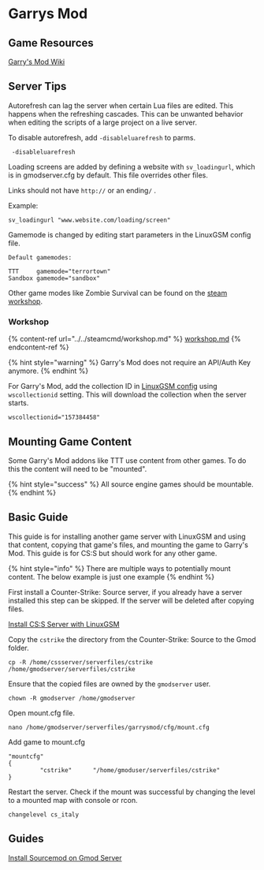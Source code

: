 # Garrys Mod

## Game Resources

[Garry's Mod Wiki](https://wiki.facepunch.com/gmod/)

## Server Tips

Autorefresh can lag the server when certain Lua files are edited. This happens when the refreshing cascades. This can be unwanted behavior when editing the scripts of a large project on a live server.

To disable autorefresh, add `-disableluarefresh` to parms.

```
 -disableluarefresh
```

Loading screens are added by defining a website with `sv_loadingurl`, which is in gmodserver.cfg by default.  This file overrides other files.&#x20;

Links should not have `http://` or an ending`/` .&#x20;

Example:

```
sv_loadingurl "www.website.com/loading/screen"
```

Gamemode is changed by editing start parameters in the LinuxGSM config file.

```
Default gamemodes:

TTT     gamemode="terrortown"
Sandbox gamemode="sandbox"
```

Other game modes like Zombie Survival can be found on the [steam workshop](../../steamcmd/workshop.md).

### Workshop

{% content-ref url="../../steamcmd/workshop.md" %}
[workshop.md](../../steamcmd/workshop.md)
{% endcontent-ref %}

{% hint style="warning" %}
Garry's Mod does not require an API/Auth Key anymore.
{% endhint %}

For Garry's Mod, add the collection ID in [LinuxGSM config](../../configuration/linuxgsm-config.md) using `wscollectionid` setting. This will download the collection when the server starts.

```
wscollectionid="157384458"
```

## Mounting Game Content

Some Garry's Mod addons like TTT use content from other games. To do this the content will need to be "mounted".

{% hint style="success" %}
All source engine games should be mountable.
{% endhint %}

## &#x20;Basic Guide

This guide is for installing another game server with LinuxGSM and using that content, copying that game's files, and mounting the game to Garry's Mod. This guide is for CS:S but should work for any other game.

{% hint style="info" %}
There are multiple ways to potentially mount content. The below example is just one example
{% endhint %}

First install a Counter-Strike: Source server, if you already have a server installed this step can be skipped. If the server will be deleted after copying files.

[Install CS:S Server with LinuxGSM](https://linuxgsm.com/servers/cssserver/)

Copy the `cstrike` the directory from the Counter-Strike: Source to the Gmod folder.

```
cp -R /home/cssserver/serverfiles/cstrike /home/gmodserver/serverfiles/cstrike
```

Ensure that the copied files are owned by the `gmodserver`  user.

```
chown -R gmodserver /home/gmodserver
```

Open mount.cfg file.

```
nano /home/gmodserver/serverfiles/garrysmod/cfg/mount.cfg
```

Add game to mount.cfg

```
"mountcfg"
{
         "cstrike"      "/home/gmoduser/serverfiles/cstrike"
}
```

Restart the server. Check if the mount was successful by changing the level to a mounted map with console or rcon.

```
changelevel cs_italy
```

## Guides

[Install Sourcemod on Gmod Server](../../guides/sourcemod-csgo-server.md)
